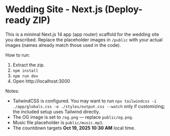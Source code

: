 # Wedding Site - Next.js (Deploy-ready ZIP)

This is a minimal Next.js 14 app (app router) scaffold for the wedding site you described.
Replace the placeholder images in `/public` with your actual images (names already match those used in the code).

How to run:
1. Extract the zip.
2. `npm install`
3. `npm run dev`
4. Open http://localhost:3000

Notes:
- TailwindCSS is configured. You may want to run `npx tailwindcss -i ./app/globals.css -o ./styles/output.css --watch` only if customizing; the included setup uses Tailwind directly.
- The OG image is set to `/og.png` — replace `public/og.png`.
- Music file placeholder is `public/music.mp3`.
- The countdown targets **Oct 19, 2025 10:30 AM** local time.
